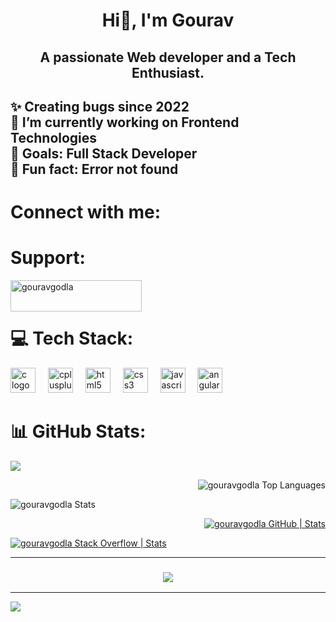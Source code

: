 <h1 align="center"> 
  Hi👋, I'm Gourav
</h1>


<h2 align="center">
  A passionate Web developer and a Tech Enthusiast.</h2>
<h2 align="left">
  
  ✨ Creating bugs since **2022** <br>
  🔭 I’m currently working on **Frontend Technologies** <br>
  🎯 Goals: **Full Stack Developer** <br>
  🎲 Fun fact: Error not found <br>


# Connect with me:
<p align="left">
</p>


# Support:
<p><a href="https://www.buymeacoffee.com/gouravgodla"> <img align="left" src="https://cdn.buymeacoffee.com/buttons/v2/default-yellow.png" height="50" width="210" alt="gouravgodla" /></a></p><br><br>



 
 # 💻 Tech Stack:
  <div align="left">
  <img src="https://cdn.jsdelivr.net/gh/devicons/devicon/icons/c/c-original.svg" height="40" alt="c logo"  />
  <img width="12" />
  <img src="https://cdn.jsdelivr.net/gh/devicons/devicon/icons/cplusplus/cplusplus-original.svg" height="40" alt="cplusplus logo"  />
  <img width="12" />
  <img src="https://cdn.simpleicons.org/html5/E34F26" height="40" alt="html5 logo"  />
  <img width="12" />
  <img src="https://cdn.simpleicons.org/css3/1572B6" height="40" alt="css3 logo"  />
  <img width="12" />
  <img src="https://cdn.jsdelivr.net/gh/devicons/devicon/icons/javascript/javascript-original.svg" height="40" alt="javascript logo"  />
  <img width="12" />
  <img src="https://cdn.simpleicons.org/react/DD0031" height="40" alt="angularjs logo"  />
</div>




 # 📊 GitHub Stats:
  <div align="left">
  
![](https://github-readme-streak-stats.herokuapp.com/?user=gouravgodla&theme=dark&hide_border=false)
</div>

<div align="right">
  
![gouravgodla Top Languages](https://github-readme-stats.vercel.app/api/top-langs/?username=gouravgodla&theme=highcontrast&show_icons=true&hide_border=true&layout=compact)
</div>
<div align="left">
  
![gouravgodla Stats](https://github-readme-stats.vercel.app/api?username=gouravgodla&theme=highcontrast&show_icons=true&hide_border=true&count_private=true)
</div>


<div align="right">
  
[![gouravgodla GitHub | Stats](https://stats.quine.sh/gouravgodla/github?theme=dark)](https://quine.sh?utm_source=widgets&utm_campaign=gouravgodla)  
</div>
<div align="left">
  
[![gouravgodla Stack Overflow | Stats](https://stats.quine.sh/gouravgodla/stack-overflow?theme=dark)](https://quine.sh?utm_source=widgets&utm_campaign=gouravgodla)
</div>


<hr/>
<h3 align="center">
    <img src="https://readme-typing-svg.herokuapp.com/?font=Righteous&size=25&center=true&vCenter=true&width=500&height=70&duration=4000&lines=Thanks+for+visiting!+✌️;+Shoot+me+a+message+on+Linkedin!;I'm+always+down+to+collab+:)">
</h3>

---
[![](https://visitcount.itsvg.in/api?id=gouravgodla&icon=0&color=0)](https://visitcount.itsvg.in)

